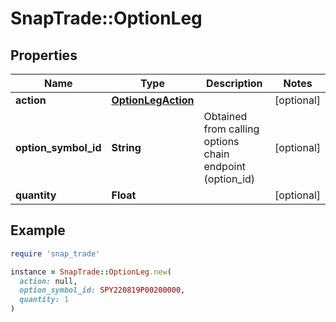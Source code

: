 # SnapTrade::OptionLeg

## Properties

| Name | Type | Description | Notes |
| ---- | ---- | ----------- | ----- |
| **action** | [**OptionLegAction**](OptionLegAction.md) |  | [optional] |
| **option_symbol_id** | **String** | Obtained from calling options chain endpoint (option_id) | [optional] |
| **quantity** | **Float** |  | [optional] |

## Example

```ruby
require 'snap_trade'

instance = SnapTrade::OptionLeg.new(
  action: null,
  option_symbol_id: SPY220819P00200000,
  quantity: 1
)
```

